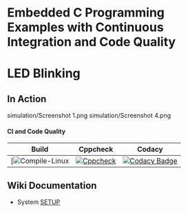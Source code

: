 # Embedded C Programming Examples with Continuous Integration and Code Quality

# LED Blinking 

## In Action


simulation/Screenshot 1.png
simulation/Screenshot 4.png

#### CI and Code Quality

|Build|Cppcheck|Codacy|
|:--:|:--:|:--:|
|[![Compile-Linux](https://github.com/arun-natarajan-99/Activities_Emb_Sys/blob/738513abd6d9c5a7285d7f7472e5a0b9fbf8d0d6/Activity_1/.github/workflows/Compile.yml)|[![Cppcheck](https://github.com/Bharathgopal/Emb-C/actions/workflows/CodeQulaity.yml/badge.svg)](https://github.com/arun-natarajan-99/Activities_Emb_Sys/blob/738513abd6d9c5a7285d7f7472e5a0b9fbf8d0d6/Activity_1/.github/workflows/CodeQulaity.yml)|[![Codacy Badge](https://app.codacy.com/project/badge/Grade/643b7ca2b2dc4daba1e700c216bb87d9)](https://www.codacy.com/gh/Bharathgopal/Emb-C/dashboard?utm_source=github.com&amp;utm_medium=referral&amp;utm_content=Bharathgopal/Emb-C&amp;utm_campaign=Badge_Grade)|

## Wiki Documentation
* System [SETUP](https://github.com/Bharathgopal/Emb-C/wiki)


